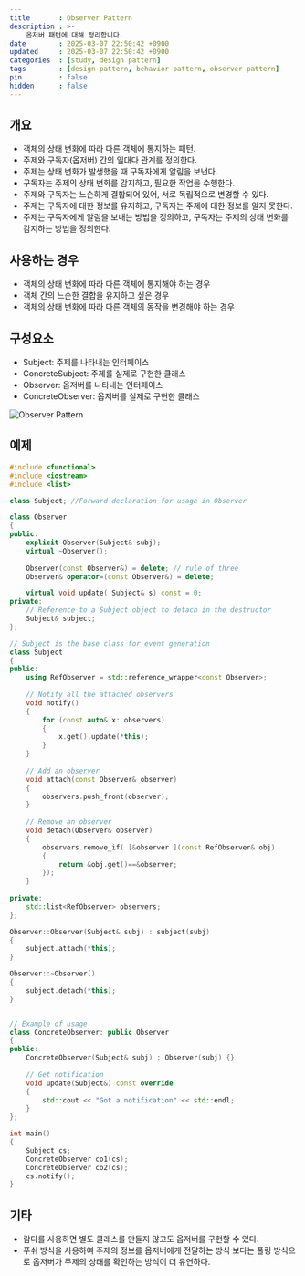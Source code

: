```yaml
---
title       : Observer Pattern
description : >-
    옵저버 패턴에 대해 정리합니다.
date        : 2025-03-07 22:50:42 +0900
updated     : 2025-03-07 22:50:42 +0900
categories  : [study, design pattern]
tags        : [design pattern, behavior pattern, observer pattern]
pin         : false
hidden      : false
---
```


## 개요
- 객체의 상태 변화에 따라 다른 객체에 통지하는 패턴.
- 주제와 구독자(옵저버) 간의 일대다 관계를 정의한다.
- 주제는 상태 변화가 발생했을 때 구독자에게 알림을 보낸다.
- 구독자는 주제의 상태 변화를 감지하고, 필요한 작업을 수행한다.
- 주제와 구독자는 느슨하게 결합되어 있어, 서로 독립적으로 변경할 수 있다.
- 주제는 구독자에 대한 정보를 유지하고, 구독자는 주제에 대한 정보를 알지 못한다.
- 주제는 구독자에게 알림을 보내는 방법을 정의하고, 구독자는 주제의 상태 변화를 감지하는 방법을 정의한다.

## 사용하는 경우
- 객체의 상태 변화에 따라 다른 객체에 통지해야 하는 경우
- 객체 간의 느슨한 결합을 유지하고 싶은 경우
- 객체의 상태 변화에 따라 다른 객체의 동작을 변경해야 하는 경우

## 구성요소
- Subject: 주제를 나타내는 인터페이스
- ConcreteSubject: 주제를 실제로 구현한 클래스
- Observer: 옵저버를 나타내는 인터페이스
- ConcreteObserver: 옵저버를 실제로 구현한 클래스

![Observer Pattern](https://upload.wikimedia.org/wikipedia/commons/a/a8/Observer_w_update.svg)


## 예제
```cpp
#include <functional>
#include <iostream>
#include <list>

class Subject; //Forward declaration for usage in Observer

class Observer
{
public:
    explicit Observer(Subject& subj);
    virtual ~Observer();
  
    Observer(const Observer&) = delete; // rule of three
    Observer& operator=(const Observer&) = delete;

    virtual void update( Subject& s) const = 0;
private:
    // Reference to a Subject object to detach in the destructor
    Subject& subject;
};

// Subject is the base class for event generation
class Subject
{
public:
    using RefObserver = std::reference_wrapper<const Observer>;
  
    // Notify all the attached observers
    void notify()
    {
        for (const auto& x: observers) 
        {
            x.get().update(*this);
        }
    }
  
    // Add an observer
    void attach(const Observer& observer) 
    {
        observers.push_front(observer);
    }
  
    // Remove an observer
    void detach(Observer& observer)
    {
        observers.remove_if( [&observer ](const RefObserver& obj)
        { 
            return &obj.get()==&observer; 
        });
    }
  
private:
    std::list<RefObserver> observers;
};

Observer::Observer(Subject& subj) : subject(subj)
{
    subject.attach(*this);
}

Observer::~Observer()
{
    subject.detach(*this);
}


// Example of usage
class ConcreteObserver: public Observer
{
public:
    ConcreteObserver(Subject& subj) : Observer(subj) {}
  
    // Get notification
    void update(Subject&) const override
    {
        std::cout << "Got a notification" << std::endl;
    }
};

int main() 
{
    Subject cs;
    ConcreteObserver co1(cs);
    ConcreteObserver co2(cs);
    cs.notify();
}
```

## 기타
- 람다를 사용하면 별도 클래스를 만들지 않고도 옵저버를 구현할 수 있다.
- 푸쉬 방식을 사용하여 주제의 정브를 옵저버에게 전달하는 방식 보다는 풀링 방식으로 옵저버가 주제의 상태를 확인하는 방식이 더 유연하다.